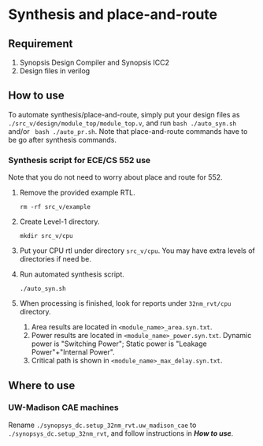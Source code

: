 # Synthesis and place-and-route

## Requirement
1. Synopsis Design Compiler and Synopsis ICC2
2. Design files in verilog

## How to use
To automate synthesis/place-and-route, simply put your design files as ```./src_v/design/module_top/module_top.v```, and run ```bash ./auto_syn.sh``` and/or ``` bash ./auto_pr.sh```. Note that place-and-route commands have to be go after synthesis commands.

### Synthesis script for ECE/CS 552 use
Note that you do not need to worry about place and route for 552.

1. Remove the provided example RTL.
   
   ```rm -rf src_v/example```
   
3. Create Level-1 directory.

    ```mkdir src_v/cpu```
  
3. Put your CPU rtl under directory ```src_v/cpu```. You may have extra levels of directories if need be.
4. Run automated synthesis script.

    ```./auto_syn.sh```
  
5. When processing is finished, look for reports under ```32nm_rvt/cpu``` directory.
   
    1. Area results are located in ```<module_name>_area.syn.txt```.
    2. Power results are located in ```<module_name>_power.syn.txt```. Dynamic power is "Switching Power"; Static power is "Leakage Power"+"Internal Power".
    3. Critical path is shown in ```<module_name>_max_delay.syn.txt```.


## Where to use
### UW-Madison CAE machines
Rename ```./synopsys_dc.setup_32nm_rvt.uw_madison_cae``` to ```./synopsys_dc.setup_32nm_rvt```, and follow instructions in ***How to use***.

